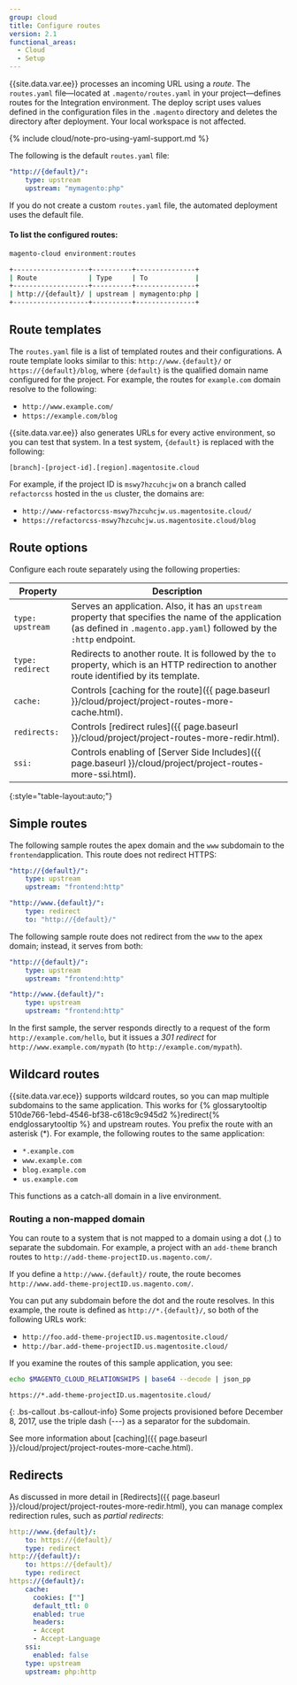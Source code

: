 ```yaml
---
group: cloud
title: Configure routes
version: 2.1
functional_areas:
  - Cloud
  - Setup
---
```


{{site.data.var.ee}} processes an incoming URL using a *route*. The `routes.yaml` file—located at `.magento/routes.yaml` in your project—defines routes for the Integration environment. The deploy script uses values defined in the configuration files in the `.magento` directory and deletes the directory after deployment. Your local workspace is not affected.

{% include cloud/note-pro-using-yaml-support.md %}

The following is the default `routes.yaml` file:

```yaml
"http://{default}/":
    type: upstream
    upstream: "mymagento:php"
```

If you do not create a custom `routes.yaml` file, the automated deployment uses the default file.

#### To list the configured routes:

```bash
magento-cloud environment:routes

+-------------------+----------+---------------+
| Route             | Type     | To            |
+-------------------+----------+---------------+
| http://{default}/ | upstream | mymagento:php |
+-------------------+----------+---------------+
```

## Route templates

The `routes.yaml` file is a list of templated routes and their configurations. A route template looks similar to this: `http://www.{default}/` or `https://{default}/blog`, where `{default}` is the qualified domain name configured for the project. For example, the routes for `example.com` domain resolve to the following:

-  `http://www.example.com/`
-  `https://example.com/blog`

{{site.data.var.ee}} also generates URLs for every active environment, so you can test that system. In a test system, `{default}` is replaced with the following:

```
[branch]-[project-id].[region].magentosite.cloud
```

For example, if the project ID is `mswy7hzcuhcjw` on a branch called `refactorcss` hosted in the `us` cluster, the domains are: 

-  `http://www-refactorcss-mswy7hzcuhcjw.us.magentosite.cloud/`
-  `https://refactorcss-mswy7hzcuhcjw.us.magentosite.cloud/blog`

<!-- {{site.data.var.ece}} also supports [multiple applications]({{ page.baseurl }}/cloud/project/project-conf-multi.html) per project. Each project has a single `routes.yaml` file that defines which request is routed to which application. -->

## Route options

Configure each route separately using the following properties:

Property         | Description
---------------- | -----------
`type: upstream` | Serves an application. Also, it has an `upstream` property that specifies the name of the application (as defined in `.magento.app.yaml`) followed by the `:http` endpoint.
`type: redirect` | Redirects to another route. It is followed by the `to` property, which is an HTTP redirection to another route identified by its template.
`cache:`         | Controls [caching for the route]({{ page.baseurl }}/cloud/project/project-routes-more-cache.html).
`redirects:`     | Controls [redirect rules]({{ page.baseurl }}/cloud/project/project-routes-more-redir.html).
`ssi:`           | Controls enabling of [Server Side Includes]({{ page.baseurl }}/cloud/project/project-routes-more-ssi.html).
{:style="table-layout:auto;"}

## Simple routes

The following sample routes the apex domain and the `www` subdomain to the `frontend`application. This route does not redirect HTTPS:

```yaml
"http://{default}/":
    type: upstream
    upstream: "frontend:http"

"http://www.{default}/":
    type: redirect
    to: "http://{default}/"
```

The following sample route does not redirect from the `www` to the apex domain; instead, it serves from both:

```yaml
"http://{default}/":
    type: upstream
    upstream: "frontend:http"

"http://www.{default}/":
    type: upstream
    upstream: "frontend:http"
```

In the first sample, the server responds directly to a request of the form `http://example.com/hello`, but it issues a _301 redirect_ for `http://www.example.com/mypath` (to `http://example.com/mypath`).

## Wildcard routes
{{site.data.var.ece}} supports wildcard routes, so you can map multiple subdomains to the same application. This works for {% glossarytooltip 510de766-1ebd-4546-bf38-c618c9c945d2 %}redirect{% endglossarytooltip %} and upstream routes. You prefix the route with an asterisk (\*). For example, the following routes to the same application:

-  `*.example.com`
-  `www.example.com`
-  `blog.example.com`
-  `us.example.com`

This functions as a catch-all domain in a live environment.

### Routing a non-mapped domain

You can route to a system that is not mapped to a domain using a dot (\.) to separate the subdomain. For example, a project with an `add-theme` branch routes to `http://add-theme-projectID.us.magento.com/`.

If you define a `http://www.{default}/` route, the route becomes `http://www.add-theme-projectID.us.magento.com/`.

You can put any subdomain before the dot and the route resolves. In this example, the route is defined as `http://*.{default}/`, so both of the following URLs work:

-  `http://foo.add-theme-projectID.us.magentosite.cloud/`
-  `http://bar.add-theme-projectID.us.magentosite.cloud/`

If you examine the routes of this sample application, you see:

```bash
echo $MAGENTO_CLOUD_RELATIONSHIPS | base64 --decode | json_pp
```

```terminal
https://*.add-theme-projectID.us.magentosite.cloud/
```

{: .bs-callout .bs-callout-info}
Some projects provisioned before December 8, 2017, use the triple dash (\-\-\-) as a separator for the subdomain.

See more information about [caching]({{ page.baseurl }}/cloud/project/project-routes-more-cache.html).

## Redirects

As discussed in more detail in [Redirects]({{ page.baseurl }}/cloud/project/project-routes-more-redir.html), you can manage complex redirection rules, such as *partial redirects*:

```yaml
http://www.{default}/:
    to: https://{default}/
    type: redirect
http://{default}/:
    to: https://{default}/
    type: redirect
https://{default}/:
    cache:
      cookies: [""]
      default_ttl: 0
      enabled: true
      headers:
      - Accept
      - Accept-Language
    ssi:
      enabled: false
    type: upstream
    upstream: php:http
```

